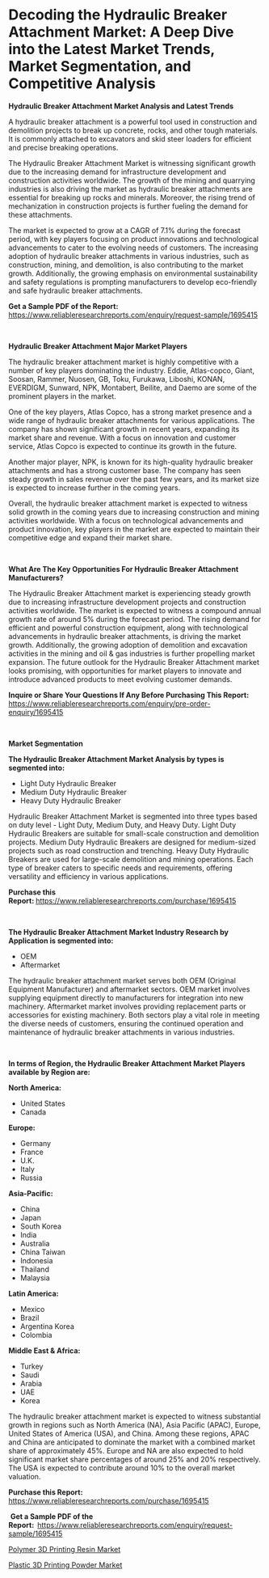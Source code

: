 <p><h1>Decoding the Hydraulic Breaker Attachment Market: A Deep Dive into the Latest Market Trends, Market Segmentation, and Competitive Analysis</h1></p><p><strong>Hydraulic Breaker Attachment Market Analysis and Latest Trends</strong></p>
<p><p>A hydraulic breaker attachment is a powerful tool used in construction and demolition projects to break up concrete, rocks, and other tough materials. It is commonly attached to excavators and skid steer loaders for efficient and precise breaking operations. </p><p>The Hydraulic Breaker Attachment Market is witnessing significant growth due to the increasing demand for infrastructure development and construction activities worldwide. The growth of the mining and quarrying industries is also driving the market as hydraulic breaker attachments are essential for breaking up rocks and minerals. Moreover, the rising trend of mechanization in construction projects is further fueling the demand for these attachments.</p><p>The market is expected to grow at a CAGR of 7.1% during the forecast period, with key players focusing on product innovations and technological advancements to cater to the evolving needs of customers. The increasing adoption of hydraulic breaker attachments in various industries, such as construction, mining, and demolition, is also contributing to the market growth. Additionally, the growing emphasis on environmental sustainability and safety regulations is prompting manufacturers to develop eco-friendly and safe hydraulic breaker attachments.</p></p>
<p><strong>Get a Sample PDF of the Report:&nbsp;</strong> <a href="https://www.reliableresearchreports.com/enquiry/request-sample/1695415">https://www.reliableresearchreports.com/enquiry/request-sample/1695415</a></p>
<p>&nbsp;</p>
<p><strong>Hydraulic Breaker Attachment Major Market Players</strong></p>
<p><p>The hydraulic breaker attachment market is highly competitive with a number of key players dominating the industry. Eddie, Atlas-copco, Giant, Soosan, Rammer, Nuosen, GB, Toku, Furukawa, Liboshi, KONAN, EVERDIGM, Sunward, NPK, Montabert, Beilite, and Daemo are some of the prominent players in the market.</p><p>One of the key players, Atlas Copco, has a strong market presence and a wide range of hydraulic breaker attachments for various applications. The company has shown significant growth in recent years, expanding its market share and revenue. With a focus on innovation and customer service, Atlas Copco is expected to continue its growth in the future.</p><p>Another major player, NPK, is known for its high-quality hydraulic breaker attachments and has a strong customer base. The company has seen steady growth in sales revenue over the past few years, and its market size is expected to increase further in the coming years.</p><p>Overall, the hydraulic breaker attachment market is expected to witness solid growth in the coming years due to increasing construction and mining activities worldwide. With a focus on technological advancements and product innovation, key players in the market are expected to maintain their competitive edge and expand their market share.</p></p>
<p>&nbsp;</p>
<p><strong>What Are The Key Opportunities For Hydraulic Breaker Attachment Manufacturers?</strong></p>
<p><p>The Hydraulic Breaker Attachment market is experiencing steady growth due to increasing infrastructure development projects and construction activities worldwide. The market is expected to witness a compound annual growth rate of around 5% during the forecast period. The rising demand for efficient and powerful construction equipment, along with technological advancements in hydraulic breaker attachments, is driving the market growth. Additionally, the growing adoption of demolition and excavation activities in the mining and oil & gas industries is further propelling market expansion. The future outlook for the Hydraulic Breaker Attachment market looks promising, with opportunities for market players to innovate and introduce advanced products to meet evolving customer demands.</p></p>
<p><strong>Inquire or Share Your Questions If Any Before Purchasing This Report:</strong> <a href="https://www.reliableresearchreports.com/enquiry/pre-order-enquiry/1695415">https://www.reliableresearchreports.com/enquiry/pre-order-enquiry/1695415</a></p>
<p>&nbsp;</p>
<p><strong>Market Segmentation</strong></p>
<p><strong>The Hydraulic Breaker Attachment Market Analysis by types is segmented into:</strong></p>
<p><ul><li>Light Duty Hydraulic Breaker</li><li>Medium Duty Hydraulic Breaker</li><li>Heavy Duty Hydraulic Breaker</li></ul></p>
<p><p>Hydraulic Breaker Attachment Market is segmented into three types based on duty level - Light Duty, Medium Duty, and Heavy Duty. Light Duty Hydraulic Breakers are suitable for small-scale construction and demolition projects. Medium Duty Hydraulic Breakers are designed for medium-sized projects such as road construction and trenching. Heavy Duty Hydraulic Breakers are used for large-scale demolition and mining operations. Each type of breaker caters to specific needs and requirements, offering versatility and efficiency in various applications.</p></p>
<p><strong>Purchase this Report:&nbsp;</strong><a href="https://www.reliableresearchreports.com/purchase/1695415">https://www.reliableresearchreports.com/purchase/1695415</a></p>
<p>&nbsp;</p>
<p><strong>The Hydraulic Breaker Attachment Market Industry Research by Application is segmented into:</strong></p>
<p><ul><li>OEM</li><li>Aftermarket</li></ul></p>
<p><p>The hydraulic breaker attachment market serves both OEM (Original Equipment Manufacturer) and aftermarket sectors. OEM market involves supplying equipment directly to manufacturers for integration into new machinery. Aftermarket market involves providing replacement parts or accessories for existing machinery. Both sectors play a vital role in meeting the diverse needs of customers, ensuring the continued operation and maintenance of hydraulic breaker attachments in various industries.</p></p>
<p>&nbsp;</p>
<p><strong>In terms of Region, the Hydraulic Breaker Attachment Market Players available by Region are:</strong></p>
<p>
    <p> <strong> North America: </strong>
        <ul>
            <li>United States</li>
            <li>Canada</li>
        </ul>
        </p> 
    <p> <strong> Europe: </strong>
        <ul>
            <li>Germany</li>
            <li>France</li>
            <li>U.K.</li>
            <li>Italy</li>
            <li>Russia</li>
        </ul>
        </p> 
    <p> <strong> Asia-Pacific: </strong>
        <ul>
            <li>China</li>
            <li>Japan</li>
            <li>South Korea</li>
            <li>India</li>
            <li>Australia</li>
            <li>China Taiwan</li>
            <li>Indonesia</li>
            <li>Thailand</li>
            <li>Malaysia</li>
        </ul>
        </p> 
    <p> <strong> Latin America: </strong>
        <ul>
            <li>Mexico</li>
            <li>Brazil</li>
            <li>Argentina Korea</li>
            <li>Colombia</li>
        </ul>
        </p> 
    <p> <strong> Middle East & Africa: </strong>
        <ul>
            <li>Turkey</li>
            <li>Saudi</li>
            <li>Arabia</li>
            <li>UAE</li>
            <li>Korea</li>
        </ul>
    </p>
    </p>
<p><p>The hydraulic breaker attachment market is expected to witness substantial growth in regions such as North America (NA), Asia Pacific (APAC), Europe, United States of America (USA), and China. Among these regions, APAC and China are anticipated to dominate the market with a combined market share of approximately 45%. Europe and NA are also expected to hold significant market share percentages of around 25% and 20% respectively. The USA is expected to contribute around 10% to the overall market valuation.</p></p>
<p><strong>Purchase this Report: </strong><a href="https://www.reliableresearchreports.com/purchase/1695415">https://www.reliableresearchreports.com/purchase/1695415</a></p>
<p>&nbsp;<strong>Get a Sample PDF of the Report:&nbsp;&nbsp;</strong><a href="https://www.reliableresearchreports.com/enquiry/request-sample/1695415">https://www.reliableresearchreports.com/enquiry/request-sample/1695415</a></p>
<p><strong></strong></p>
<p><p><a href="https://issuu.com/reportprime-2/docs/polymer-3d-printing-resin-market-size-2030.pptx">Polymer 3D Printing Resin Market</a></p><p><a href="https://issuu.com/reportprime-2/docs/plastic-3d-printing-powder-market-size-2030.pptx">Plastic 3D Printing Powder Market</a></p></p>